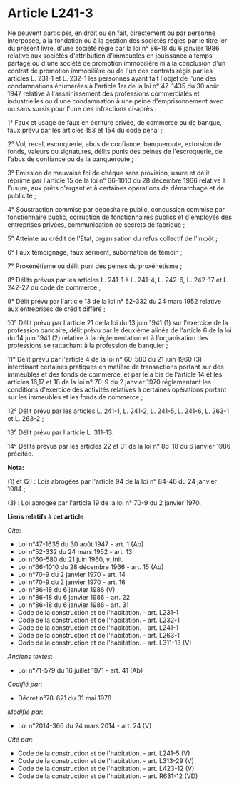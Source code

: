 # Article L241-3

Ne peuvent participer, en droit ou en fait, directement ou par personne interposée, à la fondation ou à la gestion des
sociétés régies par le titre Ier du présent livre, d'une société régie par la loi n° 86-18 du 6 janvier 1986 relative aux
sociétés d'attribution d'immeubles en jouissance à temps partagé ou d'une société de promotion immobilière ni à la conclusion
d'un contrat de promotion immobilière ou de l'un des contrats régis par les articles L. 231-1 et L. 232-1 les personnes ayant
fait l'objet de l'une des condamnations énumérées à l'article 1er de la loi n° 47-1435 du 30 août 1947 relative à
l'assainissement des professions commerciales et industrielles ou d'une condamnation à une peine d'emprisonnement avec ou
sans sursis pour l'une des infractions ci-après : 

1° Faux et usage de faux en écriture privée, de commerce ou de banque, faux prévu par les articles 153 et 154 du code
pénal ; 

2° Vol, recel, escroquerie, abus de confiance, banqueroute, extorsion de fonds, valeurs ou signatures, délits punis des
peines de l'escroquerie, de l'abus de confiance ou de la banqueroute ; 

3° Emission de mauvaise foi de chèque sans provision, usure et délit réprimé par l'article 15 de la loi n° 66-1010 du 28
décembre 1966 relative à l'usure, aux prêts d'argent et à certaines opérations de démarchage et de publicité ; 

4° Soustraction commise par dépositaire public, concussion commise par fonctionnaire public, corruption de fonctionnaires
publics et d'employés des entreprises privées, communication de secrets de fabrique ; 

5° Atteinte au crédit de l'Etat, organisation du refus collectif de l'impôt ; 

6° Faux témoignage, faux serment, subornation de témoin ; 

7° Proxénétisme ou délit puni des peines du proxénétisme ; 

8° Délits prévus par les articles L. 241-1 à L. 241-4, L. 242-6, L. 242-17 et L. 242-27 du code de commerce ; 

9° Délit prévu par l'article 13 de la loi n° 52-332 du 24 mars 1952 relative aux entreprises de crédit différé ; 

10° Délit prévu par l'article 21 de la loi du 13 juin 1941 (1) sur l'exercice de la profession bancaire, délit prévu par le
deuxième alinéa de l'article 6 de la loi du 14 juin 1941 (2) relative à la réglementation et à l'organisation des professions
se rattachant à la profession de banquier ; 

11° Délit prévu par l'article 4 de la loi n° 60-580 du 21 juin 1960 (3) interdisant certaines pratiques en matière de
transactions portant sur des immeubles et des fonds de commerce, et par le a bis de l'article 14 et les articles 16,17 et 18
de la loi n° 70-9 du 2 janvier 1970 réglementant les conditions d'exercice des activités relatives à certaines opérations
portant sur les immeubles et les fonds de commerce ; 

12° Délit prévu par les articles L. 241-1, L. 241-2, L. 241-5, L. 241-6, L. 263-1 et L. 263-2 ; 

13° Délit prévu par l'article L. 311-13.

14° Délits prévus par les articles 22 et 31 de la loi n° 86-18 du 6 janvier 1986 précitée.

**Nota:**

(1) et (2) : Lois abrogées par l'article 94 de la loi n° 84-46 du 24 janvier 1984 ; 

(3) : Loi abrogée par l'article 19 de la loi n° 70-9 du 2 janvier 1970.

**Liens relatifs à cet article**

_Cite_:

  - Loi n°47-1635 du 30 août 1947 - art. 1 (Ab)
  - Loi n°52-332 du 24 mars 1952 - art. 13
  - Loi n°60-580 du 21 juin 1960, v. init.
  - Loi n°66-1010 du 28 décembre 1966 - art. 15 (Ab)
  - Loi n°70-9 du 2 janvier 1970 - art. 14
  - Loi n°70-9 du 2 janvier 1970 - art. 16
  - Loi n°86-18 du 6 janvier 1986 (V)
  - Loi n°86-18 du 6 janvier 1986 - art. 22
  - Loi n°86-18 du 6 janvier 1986 - art. 31
  - Code de la construction et de l'habitation. - art. L231-1
  - Code de la construction et de l'habitation. - art. L232-1
  - Code de la construction et de l'habitation. - art. L241-1
  - Code de la construction et de l'habitation. - art. L263-1
  - Code de la construction et de l'habitation. - art. L311-13 (V)

_Anciens textes_:

  - Loi n°71-579 du 16 juillet 1971 - art. 41 (Ab)

_Codifié par_:

  - Décret n°78-621 du 31 mai 1978

_Modifié par_:

  - Loi n°2014-366 du 24 mars 2014 - art. 24 (V)

_Cité par_:

  - Code de la construction et de l'habitation. - art. L241-5 (V)
  - Code de la construction et de l'habitation. - art. L313-29 (V)
  - Code de la construction et de l'habitation. - art. L423-12 (V)
  - Code de la construction et de l'habitation. - art. R631-12 (VD)
